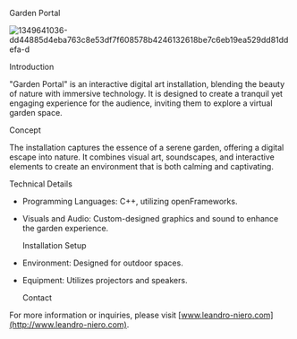   Garden Portal
  
![1349641036-dd44885d4eba763c8e53df7f608578b4246132618be7c6eb19ea529dd81ddefa-d](https://github.com/leniero/gardenPortal/assets/67974866/2ecb7a23-bbfe-4ee1-a9e3-4416de1fa531)

  Introduction

"Garden Portal" is an interactive digital art installation, blending the beauty of nature with immersive technology. It is designed to create a tranquil yet engaging experience for the audience, inviting them to explore a virtual garden space.

  Concept

The installation captures the essence of a serene garden, offering a digital escape into nature. It combines visual art, soundscapes, and interactive elements to create an environment that is both calming and captivating.

  Technical Details

- Programming Languages: C++, utilizing openFrameworks.
- Visuals and Audio: Custom-designed graphics and sound to enhance the garden experience.

  Installation Setup

- Environment: Designed for outdoor spaces.
- Equipment: Utilizes projectors and speakers.

  Contact

For more information or inquiries, please visit [www.leandro-niero.com](http://www.leandro-niero.com).
